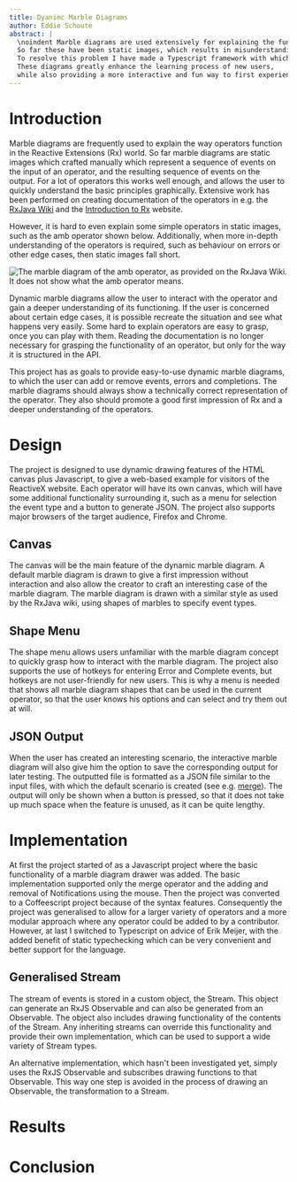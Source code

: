```yaml
---
title: Dyanimc Marble Diagrams
author: Eddie Schoute
abstract: |
  \noindent Marble diagrams are used extensively for explaining the functionality of Reactive Extensions (Rx) operators.
  So far these have been static images, which results in misunderstandings among new users of Rx.
  To resolve this problem I have made a Typescript framework with which to build dynamic marble diagrams.
  These diagrams greatly enhance the learning process of new users,
  while also providing a more interactive and fun way to first experience Rx.
---
```


# Introduction
Marble diagrams are frequently used to explain the way operators function in the Reactive Extensions (Rx) world.
So far marble diagrams are static images which crafted manually which represent a sequence of events on the input of an operator,
and the resulting sequence of events on the output.
For a lot of operators this works well enough, and allows the user to quickly understand the basic principles graphically.
Extensive work has been performed on creating documentation of the operators in e.g. the [RxJava Wiki](http://github.com/Netflix/RxJava/wiki) and the [Introduction to Rx](http://www.introtorx.com/) website.

However, it is hard to even explain some simple operators in static images, such as the amb operator shown below.
Additionally, when more in-depth understanding of the operators is required,
such as behaviour on errors or other edge cases,
then static images fall short.

![The marble diagram of the amb operator, as provided on the RxJava Wiki.
It does not show what the amb operator means.](amb.png)

Dynamic marble diagrams allow the user to interact with the operator and gain a deeper understanding of its functioning.
If the user is concerned about certain edge cases, it is possible recreate the situation and see what happens very easily.
Some hard to explain operators are easy to grasp, once you can play with them.
Reading the documentation is no longer necessary for grasping the functionality of an operator,
but only for the way it is structured in the API.

This project has as goals to provide easy-to-use dynamic marble diagrams,
to which the user can add or remove events, errors and completions.
The marble diagrams should always show a technically correct representation of the operator.
They also should promote a good first impression of Rx and a deeper understanding of the operators.

# Design
The project is designed to use dynamic drawing features of the HTML canvas plus Javascript, 
to give a web-based example for visitors of the ReactiveX website.
Each operator will have its own canvas, which will have some additional functionality surrounding it,
such as a menu for selection the event type and a button to generate JSON.
The project also supports major browsers of the target audience, Firefox and Chrome.

## Canvas
The canvas will be the main feature of the dynamic marble diagram.
A default marble diagram is drawn to give a first impression without interaction
and also allow the creator to craft an interesting case of the marble diagram.
The marble diagram is drawn with a similar style as used by the RxJava wiki,
using shapes of marbles to specify event types.

## Shape Menu 
The shape menu allows users unfamiliar with the marble diagram concept to quickly grasp how to interact with the marble diagram.
The project also supports the use of hotkeys for entering Error and Complete events,
but hotkeys are not user-friendly for new users.
This is why a menu is needed that shows all marble diagram shapes that can be used in the current operator,
so that the user knows his options and can select and try them out at will.

## JSON Output
When the user has created an interesting scenario,
the interactive marble diagram will also give him the option to save the corresponding output for later testing.
The outputted file is formatted as a JSON file similar to the input files,
with which the default scenario is created (see e.g. [merge](../operators/premade/merge.json)).
The output will only be shown when a button is pressed, so that it does not take up much space when the feature is unused,
as it can be quite lengthy.

# Implementation
At first the project started of as a Javascript project where the basic functionality of a marble diagram drawer was added.
The basic implementation supported only the merge operator and the adding and removal of Notifications using the mouse.
Then the project was converted to a Coffeescript project because of the syntax features.
Consequently the project was generalised to allow for a larger variety of operators and 
a more modular approach where any operator could be added to by a contributor.
However, at last I switched to Typescript on advice of Erik Meijer,
with the added benefit of static typechecking which can be very convenient and better support for the language.

## Generalised Stream 
The stream of events is stored in a custom object, the Stream.
This object can generate an RxJS Observable and can also be generated from an Observable.
The object also includes drawing functionality of the contents of the Stream.
Any inheriting streams can override this functionality and provide their own implementation,
which can be used to support a wide variety of Stream types.

An alternative implementation, which hasn't been investigated yet, simply uses the RxJS Observable and subscribes drawing functions to that Observable.
This way one step is avoided in the process of drawing an Observable, the transformation to a Stream.


# Results

# Conclusion
